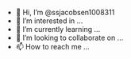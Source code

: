 - 👋 Hi, I’m @ssjacobsen1008311
- 👀 I’m interested in ...
- 🌱 I’m currently learning ...
- 💞️ I’m looking to collaborate on ...
- 📫 How to reach me ...

<!---
ssjacobsen1008311/ssjacobsen1008311 is a 
✨ special ✨ repository because its `README.md` (this file) appears on your GitHub profile.
You can click the Preview link to take a look at your changes.
--->
